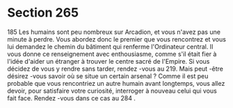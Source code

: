 # Section 265

185
Les humains sont peu nombreux sur Arcadion, et vous n'avez pas
une minute à perdre. Vous abordez donc le premier que vous
rencontrez et vous lui demandez le chemin du bâtiment qui
renferme l'Ordinateur central. Il vous donne ce renseignement
avec enthousiasme, comme s'il était fier à l'idée d'aider un
étranger à trouver le centre sacré de l'Empire. Si vous décidez de
vous y rendre sans tarder, rendez -vous au 219. Mais peut -être
désirez -vous savoir où se situe un certain arsenal ? Comme il est
peu probable que vous rencontriez un autre humain avant
longtemps, vous allez devoir, pour satisfaire votre curiosité,
interroger à nouveau celui qui vous fait face. Rendez -vous dans
ce cas au 284 .